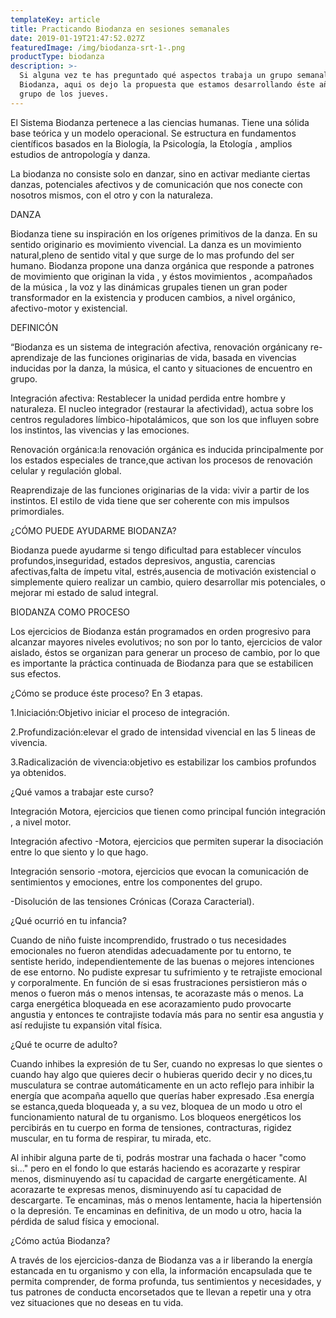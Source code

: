 ```yaml
---
templateKey: article
title: Practicando Biodanza en sesiones semanales
date: 2019-01-19T21:47:52.027Z
featuredImage: /img/biodanza-srt-1-.png
productType: biodanza
description: >-
  Si alguna vez te has preguntado qué aspectos trabaja un grupo semanal de
  Biodanza, aqui os dejo la propuesta que estamos desarrollando éste año en el
  grupo de los jueves.
---
```

El Sistema Biodanza pertenece a las ciencias humanas. Tiene una sólida base teórica y un modelo operacional. Se estructura en fundamentos científicos basados en la Biología,  la Psicología, la Etología , amplios estudios de antropología y danza.



La biodanza no consiste solo en danzar, sino en activar mediante ciertas danzas, potenciales afectivos y de comunicación que nos conecte con nosotros mismos, con el otro y con la naturaleza.



DANZA

Biodanza tiene su inspiración en los orígenes primitivos de la danza. En su sentido originario es movimiento vivencial. La danza es un movimiento natural,pleno de sentido vital y que surge de lo mas profundo del ser humano. Biodanza propone una danza orgánica que responde a patrones de movimiento que originan la vida , y éstos movimientos , acompañados de la música , la voz y las dinámicas grupales tienen un gran poder transformador en la existencia y producen cambios, a nivel orgánico, afectivo-motor y existencial.



DEFINICÓN

“Biodanza es un sistema de integración afectiva, renovación orgánicany re-aprendizaje de las funciones originarias de vida, basada en vivencias inducidas por la danza, la música, el canto y situaciones de encuentro en grupo.



Integración afectiva: Restablecer la unidad perdida entre hombre y naturaleza. El nucleo integrador (restaurar la afectividad), actua sobre los centros reguladores límbico-hipotalámicos, que son los que influyen sobre los instintos, las vivencias y las emociones.



Renovación orgánica:la renovación orgánica es inducida principalmente por los estados especiales de trance,que activan los procesos de renovación celular y regulación global.



Reaprendizaje de las funciones originarias de la vida: vivir a partir de los instintos. El estilo de vida tiene que ser coherente con mis impulsos primordiales.



 ¿CÓMO PUEDE AYUDARME BIODANZA?



Biodanza puede ayudarme si tengo dificultad para establecer vínculos profundos,inseguridad, estados depresivos, angustia, carencias afectivas,falta de ímpetu vital, estrés,ausencia de motivación existencial o simplemente quiero realizar un cambio, quiero desarrollar mis potenciales, o mejorar mi estado de salud integral.



BIODANZA COMO PROCESO

Los ejercicios de Biodanza están programados en orden progresivo para alcanzar mayores niveles evolutivos; no son por lo tanto, ejercicios de valor aislado, éstos se organizan para generar un proceso de cambio, por lo que es importante la práctica continuada de Biodanza  para que se estabilicen sus efectos.



¿Cómo se produce éste proceso? En 3 etapas.



 1.Iniciación:Objetivo iniciar el proceso de integración.

2.Profundización:elevar el grado de intensidad vivencial en las 5 lineas de vivencia.

3.Radicalización de vivencia:objetivo es estabilizar los cambios profundos ya obtenidos.



¿Qué vamos a trabajar este curso?

Integración Motora, ejercicios que tienen como principal función integración , a nivel motor.

Integración afectivo -Motora, ejercicios que permiten superar la disociación entre lo que siento y lo que hago.

Integración sensorio -motora, ejercicios que evocan la comunicación de sentimientos y emociones, entre los componentes del grupo.

\-Disolución de las tensiones Crónicas (Coraza Caracterial).



¿Qué ocurrió en tu infancia?

Cuando de niño fuiste incomprendido, frustrado o tus necesidades emocionales no fueron atendidas adecuadamente por tu entorno, te sentiste herido, independientemente de las buenas o mejores intenciones de ese entorno. No pudiste expresar tu sufrimiento y te retrajiste emocional y corporalmente. En función de si esas frustraciones persistieron más o menos o fueron más o menos intensas, te acorazaste más o menos. La carga energética bloqueada en ese acorazamiento pudo provocarte angustia y entonces te contrajiste todavía más para no sentir esa angustia y así redujiste tu expansión vital física.

¿Qué te ocurre de adulto?

Cuando inhibes la expresión de tu Ser, cuando no expresas lo que sientes o cuando hay algo que quieres decir o hubieras querido decir y no dices,tu musculatura se contrae automáticamente en un acto reflejo para inhibir la energía que acompaña aquello que querías haber expresado .Esa energía se estanca,queda bloqueada y, a su vez, bloquea de un modo u otro el funcionamiento natural de tu organismo. Los bloqueos energéticos los percibirás en tu cuerpo en forma de tensiones, contracturas, rigidez muscular, en tu forma de respirar, tu mirada, etc.

Al inhibir alguna parte de ti, podrás mostrar una fachada o hacer "como si..." pero en el fondo lo que estarás haciendo es acorazarte y respirar menos, disminuyendo así tu capacidad de cargarte energéticamente. Al acorazarte te expresas menos, disminuyendo así tu capacidad de descargarte. Te encaminas, más o menos lentamente, hacia la hipertensión o la depresión. Te encaminas en definitiva, de un modo u otro, hacia la pérdida de salud física y emocional.

¿Cómo actúa Biodanza?

 A través de los ejercicios-danza de Biodanza vas a ir liberando la energía estancada en tu organismo y con ella, la información encapsulada que te permita comprender, de forma profunda, tus sentimientos y necesidades, y tus patrones de conducta encorsetados que te llevan a repetir una y otra vez situaciones que no deseas en tu vida.
